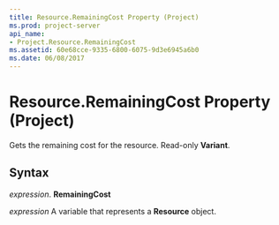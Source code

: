 ```yaml
---
title: Resource.RemainingCost Property (Project)
ms.prod: project-server
api_name:
- Project.Resource.RemainingCost
ms.assetid: 60e68cce-9335-6800-6075-9d3e6945a6b0
ms.date: 06/08/2017
---
```



# Resource.RemainingCost Property (Project)

Gets the remaining cost for the resource. Read-only  **Variant**.


## Syntax

 _expression_. **RemainingCost**

 _expression_ A variable that represents a **Resource** object.


